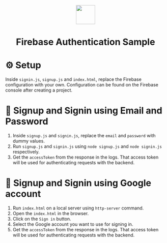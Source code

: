 <p align="center">
  <a href="https://tonystrawberry.codes/">
    <img src="https://firebase.google.com/static/downloads/brand-guidelines/PNG/logo-vertical.png" width="60" />
  </a>
</p>
<h1 align="center">
  Firebase Authentication Sample
</h1>

# ⚙️ Setup
Inside `signin.js`, `signup.js` and `index.html`, replace the Firebase configuration with your own.
Configuration can be found on the Firebase console after creating a project.

# 📧 Signup and Signin using Email and Password
1. Inside `signup.js` and `signin.js`, replace the `email` and `password` with dummy values.
2. Run `signup.js` and `signin.js` using `node signup.js` and `node signin.js` respectively.
3. Get the `accessToken` from the response in the logs. That access token will be used for authenticating requests with the backend.

# 📲 Signup and Signin using Google account
1. Run `index.html` on a local server using `http-server` command.
2. Open the `index.html` in the browser.
3. Click on the `Sign in` button.
4. Select the Google account you want to use for signing in.
5. Get the `accessToken` from the response in the logs. That access token will be used for authenticating requests with the backend.
